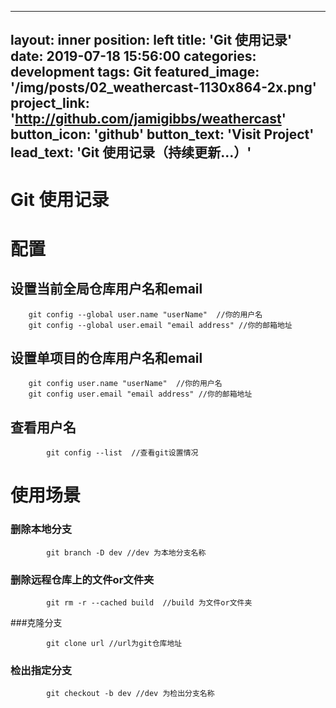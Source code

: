 
---
layout: inner
position: left
title: 'Git 使用记录'
date: 2019-07-18 15:56:00
categories: development
tags: Git
featured_image: '/img/posts/02_weathercast-1130x864-2x.png'
project_link: 'http://github.com/jamigibbs/weathercast'
button_icon: 'github'
button_text: 'Visit Project'
lead_text: 'Git 使用记录（持续更新...）'
---

# Git 使用记录

# 配置

## 设置当前全局仓库用户名和email

```shell
    git config --global user.name "userName"  //你的用户名
    git config --global user.email "email address" //你的邮箱地址
```

## 设置单项目的仓库用户名和email

```shell
    git config user.name "userName"  //你的用户名
    git config user.email "email address" //你的邮箱地址
```

## 查看用户名

```shell
		git config --list  //查看git设置情况
```

# 使用场景

### 删除本地分支

```shell
		git branch -D dev //dev 为本地分支名称
```

### 删除远程仓库上的文件or文件夹

```shell
		git rm -r --cached build  //build 为文件or文件夹
```

###克隆分支

```shell
		git clone url //url为git仓库地址
```

### 检出指定分支

```shell
		git checkout -b dev //dev 为检出分支名称
```

